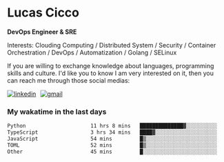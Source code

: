 # Lucas Cicco

**DevOps Engineer & SRE**

Interests: Clouding Computing / Distributed System / Security / Container Orchestration / DevOps / Automatization / Golang / SELinux

If you are willing to exchange knowledge about languages, programming skills and culture. I'd like you to know I am very interested on it, then you can reach me through those social medias:

<div style="display: flex; align-items: center; gap: 10px;">
  <a href="https://www.linkedin.com/in/lucas-vitor-de-cicco" target="_blank">
    <img
      src="https://img.shields.io/badge/-LinkedIn-%230077B5?style=for-the-badge&logo=linkedin&logoColor=white"
      alt="linkedin"
      target="_blank" 
    />
  </a>
  <a href="mailto:lucasvitorx1@gmail.com">
      <img
        src="https://img.shields.io/badge/-Gmail-%23333?style=for-the-badge&logo=gmail&logoColor=white"
        alt="gmail"
        target="_blank"
      />
  </a>
</div>

### My wakatime in the last days

<!--START_SECTION:waka-->

```txt
Python                     11 hrs 8 mins   ██████████████▓░░░░░░░░░░   59.29 %
TypeScript                 3 hrs 34 mins   ████▓░░░░░░░░░░░░░░░░░░░░   19.00 %
JavaScript                 54 mins         █▒░░░░░░░░░░░░░░░░░░░░░░░   04.82 %
TOML                       52 mins         █▒░░░░░░░░░░░░░░░░░░░░░░░   04.69 %
Other                      45 mins         █░░░░░░░░░░░░░░░░░░░░░░░░   04.04 %
```

<!--END_SECTION:waka-->
